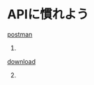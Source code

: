 # APIに慣れよう

[postman](https://www.postman.com/)

1.
[download](https://www.postman.com/downloads/)

2.


